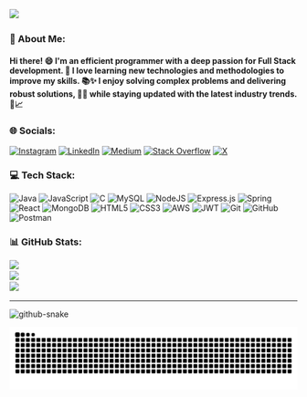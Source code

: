 [![](https://visitcount.itsvg.in/api?id=dharaneesh-sm&icon=5&color=0)](https://visitcount.itsvg.in)
### 💫 About Me:
<h4>Hi there! 😄 I'm an efficient programmer with a deep passion for Full Stack development. 🔧 I love learning new technologies and methodologies to improve my skills. 📚✨ I enjoy solving complex problems and delivering robust solutions, 🧩💪 while staying updated with the latest industry trends. 🌟📈</h4>

### 🌐 Socials:
[![Instagram](https://img.shields.io/badge/Instagram-%23E4405F.svg?logo=Instagram&logoColor=white)](https://instagram.com/dharaneesh._.s) [![LinkedIn](https://img.shields.io/badge/LinkedIn-%230077B5.svg?logo=linkedin&logoColor=white)](https://linkedin.com/in/dharaneesh-s) [![Medium](https://img.shields.io/badge/Medium-12100E?logo=medium&logoColor=white)](https://medium.com/@Dharaneesh_S) [![Stack Overflow](https://img.shields.io/badge/-Stackoverflow-FE7A16?logo=stack-overflow&logoColor=white)](https://stackoverflow.com/users/23195657) [![X](https://img.shields.io/badge/X-black.svg?logo=X&logoColor=white)](https://x.com/Dharaneesh_007) 

### 💻 Tech Stack:
![Java](https://img.shields.io/badge/java-%23ED8B00.svg?style=for-the-badge&logo=openjdk&logoColor=white)  ![JavaScript](https://img.shields.io/badge/javascript-%23323330.svg?style=for-the-badge&logo=javascript&logoColor=%23F7DF1E) ![C](https://img.shields.io/badge/c-%2300599C.svg?style=for-the-badge&logo=c&logoColor=white) ![MySQL](https://img.shields.io/badge/mysql-4479A1.svg?style=for-the-badge&logo=mysql&logoColor=white) ![NodeJS](https://img.shields.io/badge/node.js-6DA55F?style=for-the-badge&logo=node.js&logoColor=white) ![Express.js](https://img.shields.io/badge/express.js-%23404d59.svg?style=for-the-badge&logo=express&logoColor=%2361DAFB) ![Spring](https://img.shields.io/badge/spring-%236DB33F.svg?style=for-the-badge&logo=spring&logoColor=white) ![React](https://img.shields.io/badge/react-%2320232a.svg?style=for-the-badge&logo=react&logoColor=%2361DAFB) ![MongoDB](https://img.shields.io/badge/MongoDB-%234ea94b.svg?style=for-the-badge&logo=mongodb&logoColor=white) ![HTML5](https://img.shields.io/badge/html5-%23E34F26.svg?style=for-the-badge&logo=html5&logoColor=white) ![CSS3](https://img.shields.io/badge/css3-%231572B6.svg?style=for-the-badge&logo=css3&logoColor=white) ![AWS](https://img.shields.io/badge/AWS-%23FF9900.svg?style=for-the-badge&logo=amazon-aws&logoColor=white) ![JWT](https://img.shields.io/badge/JWT-black?style=for-the-badge&logo=JSON%20web%20tokens)  ![Git](https://img.shields.io/badge/git-%23F05033.svg?style=for-the-badge&logo=git&logoColor=white) ![GitHub](https://img.shields.io/badge/github-%23121011.svg?style=for-the-badge&logo=github&logoColor=white) ![Postman](https://img.shields.io/badge/Postman-FF6C37?style=for-the-badge&logo=postman&logoColor=white)
### 📊 GitHub Stats:
![](https://github-readme-stats.vercel.app/api?username=dharaneesh-sm&theme=midnight-purple&hide_border=false&include_all_commits=false&count_private=false)<br/>
![](https://github-readme-streak-stats.herokuapp.com/?user=dharaneesh-sm&theme=midnight-purple&hide_border=false)<br/>
![](https://github-readme-stats.vercel.app/api/top-langs/?username=dharaneesh-sm&theme=midnight-purple&hide_border=false&include_all_commits=false&count_private=false&layout=compact)

---

<picture>
  <source media="(prefers-color-scheme: dark)" srcset="github-snake-dark.svg" />
  <img alt="github-snake" src="github-snake.svg" />
</picture>

![Snake animation](https://github.com/dharaneesh-sm/dharaneesh-sm/blob/output/github-contribution-grid-snake.svg)
